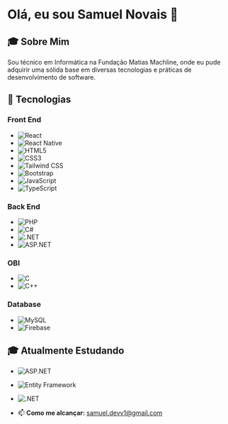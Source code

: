# Olá, eu sou Samuel Novais 👋

## 🎓 Sobre Mim
Sou técnico em Informática na Fundação Matias Machline, onde eu pude adquirir uma sólida base em diversas tecnologias e práticas de desenvolvimento de software.

## 🚀 Tecnologias

### Front End
- ![React](https://img.shields.io/badge/-React-61DAFB?logo=react&logoColor=white&style=flat-square)
- ![React Native](https://img.shields.io/badge/-React%20Native-61DAFB?logo=react&logoColor=white&style=flat-square)
- ![HTML5](https://img.shields.io/badge/-HTML5-E34F26?logo=html5&logoColor=white&style=flat-square)
- ![CSS3](https://img.shields.io/badge/-CSS3-1572B6?logo=css3&logoColor=white&style=flat-square)
- ![Tailwind CSS](https://img.shields.io/badge/-Tailwind%20CSS-38B2AC?logo=tailwind-css&logoColor=white&style=flat-square)
- ![Bootstrap](https://img.shields.io/badge/-Bootstrap-7952B3?logo=bootstrap&logoColor=white&style=flat-square)
- ![JavaScript](https://img.shields.io/badge/-JavaScript-F7DF1E?logo=javascript&logoColor=black&style=flat-square)
- ![TypeScript](https://img.shields.io/badge/-TypeScript-3178C6?logo=typescript&logoColor=white&style=flat-square)

### Back End
- ![PHP](https://img.shields.io/badge/-PHP-777BB4?logo=php&logoColor=white&style=flat-square)
- ![C#](https://img.shields.io/badge/-C%23-239120?logo=csharp&logoColor=white&style=flat-square)
- ![.NET](https://img.shields.io/badge/-.NET-512BD4?logo=dotnet&logoColor=white&style=flat-square)
- ![ASP.NET](https://img.shields.io/badge/-ASP.NET-512BD4?logo=dotnet&logoColor=white&style=flat-square)

### OBI
- ![C](https://img.shields.io/badge/-C-A8B9CC?logo=c&logoColor=white&style=flat-square)
- ![C++](https://img.shields.io/badge/-C++-00599C?logo=c%2B%2B&logoColor=white&style=flat-square)
  
### Database
- ![MySQL](https://img.shields.io/badge/-MySQL-4479A1?logo=mysql&logoColor=white&style=flat-square)
- ![Firebase](https://img.shields.io/badge/Firebase-039BE5?style=for-the-badge&logo=Firebase&logoColor=white)

## 🎓 Atualmente Estudando
- ![ASP.NET](https://img.shields.io/badge/-ASP.NET-512BD4?logo=dotnet&logoColor=white&style=flat-square)
- ![Entity Framework](https://img.shields.io/badge/-Entity%20Framework-512BD4?logo=dotnet&logoColor=white&style=flat-square)
- ![.NET](https://img.shields.io/badge/-.NET-512BD4?logo=dotnet&logoColor=white&style=flat-square)


- 📫 **Como me alcançar:** samuel.devv1@gmail.com
